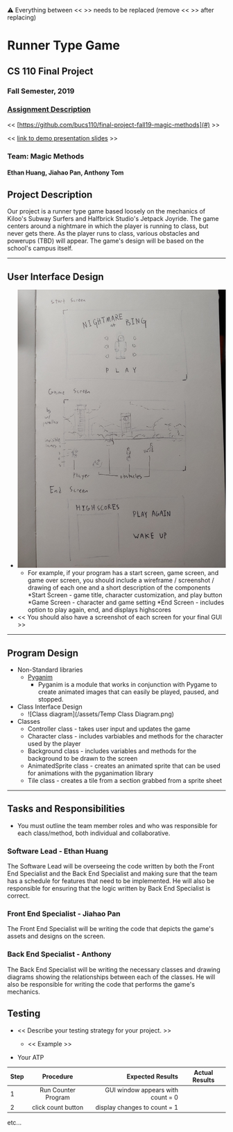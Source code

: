 :warning: Everything between << >> needs to be replaced (remove << >> after replacing)

# Runner Type Game
## CS 110 Final Project
### Fall Semester, 2019
### [Assignment Description](https://drive.google.com/open?id=1HLIk-539N9KiAAG1224NWpFyEl4RsPVBwtBZ9KbjicE)

<< [https://github.com/bucs110/final-project-fall19-magic-methods](#) >>

<< [link to demo presentation slides](#) >>

### Team: Magic Methods
#### Ethan Huang, Jiahao Pan, Anthony Tom

## Project Description
Our project is a runner type game based loosely on the mechanics of Kiloo's Subway Surfers and Halfbrick Studio's
Jetpack Joyride. The game centers around a nightmare in which the player is running to class, but never gets there.
As the player runs to class, various obstacles and powerups (TBD) will appear. The game's design will be based on the
school's campus itself.

***    

## User Interface Design
* ![UI Sketch](/assets/UI_Drawing.jpg)
    * For example, if your program has a start screen, game screen, and game over screen, you should include a wireframe / screenshot / drawing of each one and a short description of the components
     *Start Screen - game title, character customization, and play button
     *Game Screen - character and game setting
     *End Screen - includes option to play again, end, and displays highscores
* << You should also have a screenshot of each screen for your final GUI >>

***        

## Program Design
* Non-Standard libraries
    * [Pyganim](https://pyganim.readthedocs.io/en/latest/index.html)
        * Pyganim is a module that works in conjunction with Pygame to create animated images that can easily be played, paused, and stopped.
* Class Interface Design
    * ![Class diagram](/assets/Temp Class Diagram.png)
* Classes
    * Controller class - takes user input and updates the game
    * Character class - includes varbiables and methods for the character used by the player
    * Background class - includes variables and methods for the background to be drawn to the screen
    * AnimatedSprite class - creates an animated sprite that can be used for animations with the pyganimation library
    * Tile class - creates a tile from a section grabbed from a sprite sheet

***

## Tasks and Responsibilities
* You must outline the team member roles and who was responsible for each class/method, both individual and collaborative.

### Software Lead - Ethan Huang

The Software Lead will be overseeing the code written by both the Front End Specialist and the Back End Specialist
and making sure that the team has a schedule for features that need to be implemented. He will also be responsible
for ensuring that the logic written by Back End Specialist is correct.

### Front End Specialist - Jiahao Pan

The Front End Specialist will be writing the code that depicts the game's assets and designs on the screen.

### Back End Specialist - Anthony

The Back End Specialist will be writing the necessary classes and drawing diagrams showing the relationships between
each of the classes. He will also be responsible for writing the code that performs the game's mechanics.

## Testing
* << Describe your testing strategy for your project. >>
    * << Example >>

* Your ATP

| Step                  | Procedure     | Expected Results  | Actual Results |
| ----------------------|:-------------:| -----------------:| -------------- |
|  1  | Run Counter Program  | GUI window appears with count = 0  |          |
|  2  | click count button  | display changes to count = 1 |                 |
etc...
